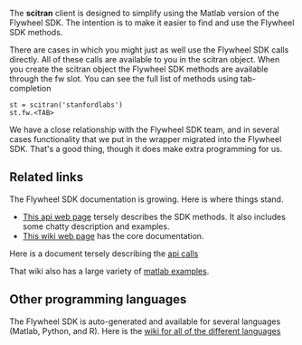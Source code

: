 The **scitran** client is designed to simplify using the Matlab version of the Flywheel SDK. The intention is to make it easier to find and use the Flywheel SDK methods.

There are cases in which you might just as well use the Flywheel SDK calls directly.  All of these calls are available to you in the scitran object.  When you create the scitran object the Flywheel SDK methods are available through the fw slot. 
You can see the full list of methods using tab-completion
 
    st = scitran('stanfordlabs')
    st.fw.<TAB>

We have a close relationship with the Flywheel SDK team, and in several cases functionality that we put in the wrapper migrated into the Flywheel SDK.  That's a good thing, though it does make extra programming for us.

## Related links

The Flywheel SDK documentation is growing.  Here is where things stand.

* [This api web page](https://flywheel-io.github.io/core/branches/master/matlab/flywheel.api.html) tersely describes the SDK methods. It also includes some chatty description and examples. 
* [This wiki web page](https://flywheel-io.github.io/core/) has the core documentation.

Here is a document tersely describing the [api calls](https://flywheel-io.github.io/core/branches/master/matlab/flywheel.api.html)

That wiki also has a large variety of [matlab examples](https://flywheel-io.github.io/core/branches/master/matlab/examples.html).
       
## Other programming languages

The Flywheel SDK is auto-generated and available for several languages (Matlab, Python, and R).  Here is the [wiki for all of the different languages](https://flywheel-io.github.io/core/)



